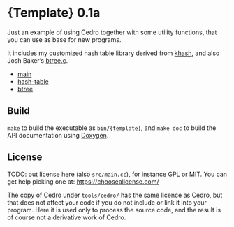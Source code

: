 # {Template} 0.1a

Just an example of using Cedro together with some utility functions,
that you can use as base for new programs.

It includes my customized hash table library derived from
[khash](http://attractivechaos.github.io/klib/#About),
and also Josh Baker’s [btree.c](https://github.com/tidwall/btree.c).

  - [main](doc/main_8c.html)
  - [hash-table](doc/hash-table_8h.html)
  - [btree](doc/btree_8c.html)

## Build
`make` to build the executable as `bin/{template}`,
and `make doc` to build the API documentation
using [Doxygen](https://www.doxygen.nl/index.html).

## License
TODO: put license here (also `src/main.cc`), for instance GPL or MIT.
You can get help picking one at: https://choosealicense.com/

The copy of Cedro under `tools/cedro/` has the same licence as Cedro,
but that does not affect your code if you do not include or link it
into your program.
Here it is used only to process the source code, and the result
is of course not a derivative work of Cedro.
